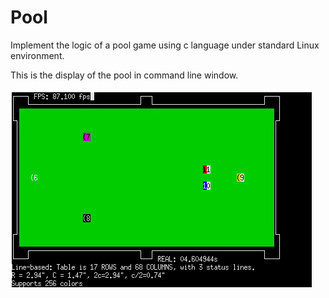 # Pool
Implement the logic of a pool game using c language under standard Linux environment.

This is the display of the pool in command line window.

<img src="Pool.PNG">
